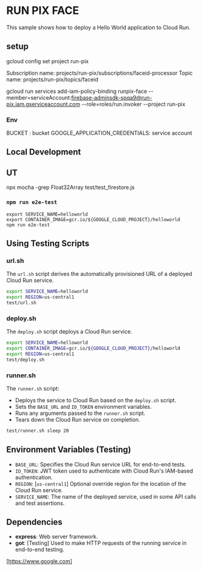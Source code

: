 # RUN PIX FACE

This sample shows how to deploy a Hello World application to Cloud Run.


## setup

gcloud config set project run-pix

Subscription name: projects/run-pix/subscriptions/faceid-processor 
Topic name: projects/run-pix/topics/faceid 

gcloud run services add-iam-policy-binding runpix-face --member=serviceAccount:firebase-adminsdk-spqa9@run-pix.iam.gserviceaccount.com --role=roles/run.invoker --project run-pix

### Env

BUCKET : bucket
GOOGLE_APPLICATION_CREDENTIALS: service account

## Local Development
## UT
npx mocha -grep Float32Array test/test_firestore.js 
### `npm run e2e-test`

```
export SERVICE_NAME=helloworld
export CONTAINER_IMAGE=gcr.io/${GOOGLE_CLOUD_PROJECT}/helloworld
npm run e2e-test
```

## Using Testing Scripts

### url.sh

The `url.sh` script derives the automatically provisioned URL of a deployed
Cloud Run service.

```sh
export SERVICE_NAME=helloworld
export REGION=us-central1
test/url.sh
```

### deploy.sh

The `deploy.sh` script deploys a Cloud Run service.

```sh
export SERVICE_NAME=helloworld
export CONTAINER_IMAGE=gcr.io/${GOOGLE_CLOUD_PROJECT}/helloworld
export REGION=us-central1
test/deploy.sh
```

### runner.sh

The `runner.sh` script:

* Deploys the service to Cloud Run based on the `deploy.sh` script.
* Sets the `BASE_URL` and `ID_TOKEN` environment variables.
* Runs any arguments passed to the `runner.sh` script.
* Tears down the Cloud Run service on completion.

```sh
test/runner.sh sleep 20
```

## Environment Variables (Testing)

* `BASE_URL`: Specifies the Cloud Run service URL for end-to-end tests.
* `ID_TOKEN`: JWT token used to authenticate with Cloud Run's IAM-based authentication.
* `REGION`: [`us-central1`] Optional override region for the location of the Cloud Run service.
* `SERVICE_NAME`: The name of the deployed service, used in some API calls and test assertions.


## Dependencies

* **express**: Web server framework.
* **got**: [Testing] Used to make HTTP requests of the running service in end-to-end testing.


[https://www.google.com]
